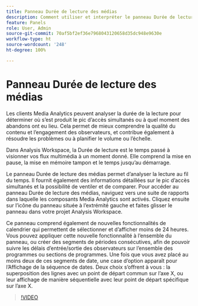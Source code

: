 ```yaml
---
title: Panneau Durée de lecture des médias
description: Comment utiliser et interpréter le panneau Durée de lecture des médias dans Analysis Workspace.
feature: Panels
role: User, Admin
source-git-commit: 70af5bf2ef36e7968043120658d35dc948e9630e
workflow-type: ht
source-wordcount: '248'
ht-degree: 100%

---
```



# Panneau Durée de lecture des médias

Les clients Media Analytics peuvent analyser la durée de la lecture pour déterminer où sʼest produit le pic dʼaccès simultanés ou à quel moment des abandons ont eu lieu. Cela permet de mieux comprendre la qualité du contenu et lʼengagement des observateurs, et contribue également à résoudre les problèmes ou à planifier le volume ou lʼéchelle.

Dans Analysis Workspace, la Durée de lecture est le temps passé à visionner vos flux multimédia à un moment donné. Elle comprend la mise en pause, la mise en mémoire tampon et le temps jusquʼau démarrage.

Le panneau Durée de lecture des médias permet dʼanalyser la lecture au fil du temps. Il fournit également des informations détaillées sur le pic dʼaccès simultanés et la possibilité de ventiler et de comparer. Pour accéder au panneau Durée de lecture des médias, naviguez vers une suite de rapports dans laquelle les composants Media Analytics sont activés. Cliquez ensuite sur l’icône du panneau située à l’extrémité gauche et faites glisser le panneau dans votre projet Analysis Workspace.

Ce panneau comprend également de nouvelles fonctionnalités de calendrier qui permettent de sélectionner et dʼafficher moins de 24 heures. Vous pouvez appliquer cette nouvelle fonctionnalité à lʼensemble du panneau, ou créer des segments de périodes consécutives, afin de pouvoir suivre les délais dʼentrée/sortie des observateurs sur lʼensemble des programmes ou sections de programmes. Une fois que vous avez placé au moins deux de ces segments de date, une case dʼoption apparaît pour lʼAffichage de la séquence de dates. Deux choix sʼoffrent à vous : la superposition des lignes avec un point de départ commun sur lʼaxe X, ou leur affichage de manière séquentielle avec leur point de départ spécifique sur lʼaxe X.

>[!VIDEO](https://video.tv.adobe.com/v/338699)
